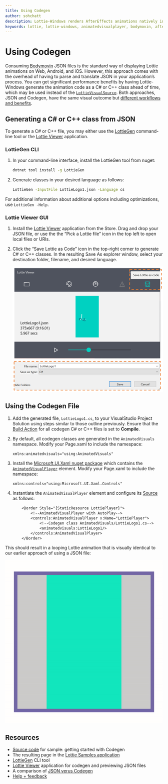 ```yaml
---
title: Using Codegen
author: sohchatt
description: Lottie-Windows renders AfterEffects animations natively in Windows applications.
keywords: lottie, lottie-windows, animatedvisualplayer, bodymovin, aftereffects, windows 10, uwp, uwp community toolkit
---
```


# Using Codegen

Consuming [Bodymovin](https://aescripts.com/bodymovin/) JSON files is the standard way of displaying Lottie animations on Web, Android, and iOS. However, this approach comes with the overhead of having to parse and translate JSON in your application’s process. You can get significant performance benefits by having Lottie-Windows generate the animation code as a C# or C++ class ahead of time, which may be used instead of the [`LottieVisualSource`](https://docs.microsoft.com/en-us/dotnet/api/microsoft.toolkit.uwp.ui.lottie.lottievisualsource). Both approaches, JSON and Codegen, have the same visual outcome but [different workflows and benefits](./json_codegen.md).

## Generating a C# or C++ class from JSON

To generate a C# or C++ file, you may either use the [LottieGen](http://aka.ms/lottiegen) command-line tool or the [Lottie Viewer](http://aka.ms/lottieviewer) application.

### LottieGen CLI

1. In your command-line interface, install the LottieGen tool from nuget:

    ```bash
    dotnet tool install -g LottieGen
    ```

2. Generate classes in your desired language as follows:

    ```bash
    LottieGen -InputFile LottieLogo1.json -Language cs
    ```

For additional information about additional options including optimizations, use `LottieGen -Help`.

### Lottie Viewer GUI

1. Install the [Lottie Viewer](http://aka.ms/lottieviewer) application from the Store. Drag and drop your JSON file, or use the the “Pick a Lottie file” icon in the top left to open local files or URIs.

2. Click the “Save Lottie as Code” icon in the top-right corner to generate C# or C++ classes. In the resulting Save As explorer window, select your destination folder, filename, and desired language.

	<img src="../../resources/images/Animations/Lottie/LottieDocs_LottieViewer.png" alt="LottieViewerCodegen" width="600"/>

## Using the Codegen File

1. Add the generated file, `LottieLogo1.cs`, to your VisualStudio Project Solution using steps similar to those outline previously. Ensure that the [Build Action](https://docs.microsoft.com/visualstudio/ide/build-actions) for all codegen C# or C++ files is set to **Compile**.

2. By default, all codegen classes are generated in the `AnimatedVisuals` namespace. Modify your Page.xaml to include the namespace:

    ```xaml
    xmlns:animatedvisuals="using:AnimatedVisuals"
    ```

3. Install the [Microsoft.UI.Xaml nuget package](https://www.nuget.org/packages/Microsoft.UI.Xaml/) which contains the [`AnimatedVisualPlayer`](https://docs.microsoft.com/en-us/uwp/api/microsoft.ui.xaml.controls.animatedvisualplayer) element. Modify your Page.xaml to include the namespace:

    ```xaml
    xmlns:controls="using:Microsoft.UI.Xaml.Controls"
    ```

4. Instantiate the `AnimatedVisualPlayer` element and configure its [Source](https://docs.microsoft.com/en-us/uwp/api/microsoft.ui.xaml.controls.animatedvisualplayer.source) as follows:

    ```xaml
        <Border Style="{StaticResource LottiePlayer}">
            <!--AnimatedVisualPlayer with AutoPlay-->
            <controls:AnimatedVisualPlayer x:Name="LottiePlayer">
                <!--Codegen class AnimatedVisuals/LottieLogo1.cs-->
                <animatedvisuals:LottieLogo1/>
            </controls:AnimatedVisualPlayer>
        </Border>
    ```

This should result in a looping Lottie animation that is visually identical to our earlier approach of using a JSON file:

![Autoplay Gif](../../resources/images/Animations/Lottie/LottieDocs_Autoplay.gif)

## Resources

* [Source code](https://github.com/windows-toolkit/Lottie-Windows/blob/master/samples/LottieSamples/Scenarios/CodegenPage.xaml) for sample: getting started with Codegen
* The resulting page in the [Lottie Samples application](http://aka.ms/lottiesamples)
* [LottieGen](http://aka.ms/lottiegen) CLI tool
* [Lottie Viewer](http://aka.ms/lottieviewer)  application for codegen and previewing JSON files
* A comparison of [JSON verus Codegen](./json_codegen.md)
* [Help + feedback](https://github.com/windows-toolkit/Lottie-Windows/issues)
